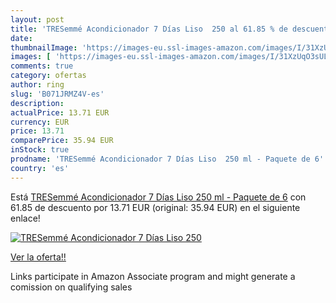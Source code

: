 ```yaml
---
layout: post
title: 'TRESemmé Acondicionador 7 Días Liso  250 al 61.85 % de descuento'
date: 
thumbnailImage: 'https://images-eu.ssl-images-amazon.com/images/I/31XzUqO3sUL._SL200_.jpg'
images: [ 'https://images-eu.ssl-images-amazon.com/images/I/31XzUqO3sUL._SL200_.jpg' ]
comments: true
category: ofertas
author: ring
slug: 'B071JRMZ4V-es'
description:
actualPrice: 13.71 EUR
currency: EUR
price: 13.71
comparePrice: 35.94 EUR
inStock: true
prodname: 'TRESemmé Acondicionador 7 Días Liso  250 ml - Paquete de 6'
country: 'es'
---
```


Está [TRESemmé Acondicionador 7 Días Liso  250 ml - Paquete de 6](https://www.amazon.es/dp/B071JRMZ4V/?tag=tolees-21) con 61.85 de descuento por 13.71 EUR (original: 35.94 EUR) en el siguiente enlace!

[![TRESemmé Acondicionador 7 Días Liso  250](https://images-eu.ssl-images-amazon.com/images/I/31XzUqO3sUL._SL200_.jpg)](https://www.amazon.es/dp/B071JRMZ4V/?tag=tolees-21)

[Ver la oferta!!](https://www.amazon.es/dp/B071JRMZ4V/?tag=tolees-21)

Links participate in Amazon Associate program and might generate a comission on qualifying sales


